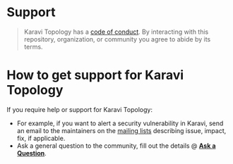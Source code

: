 <!--
Copyright (c) 2020 Dell Inc., or its subsidiaries. All Rights Reserved.

Licensed under the Apache License, Version 2.0 (the "License");
you may not use this file except in compliance with the License.
You may obtain a copy of the License at

    http://www.apache.org/licenses/LICENSE-2.0
-->
# Support

> Karavi Topology has a [code of conduct](./docs/CODE_OF_CONDUCT.md).
> By interacting with this repository, organization, or community you agree to
> abide by its terms.

# How to get support for Karavi Topology

If you require help or support for Karavi Topology:
- For example, if you want to alert a security vulnerability in Karavi, send an email to the maintainers on the [mailing lists](mailto:karavi@dell.com?subject=[Dell-karavi-Topology]%20<replace%20me%20with%20more%20specific%20subject>) describing issue, impact, fix, if applicable. 
- Ask a general question to the community, fill out the details @ **[Ask a Question](https://github.com/dell/karavi-topology/issues/new?template=ask-a-question.md)**.
